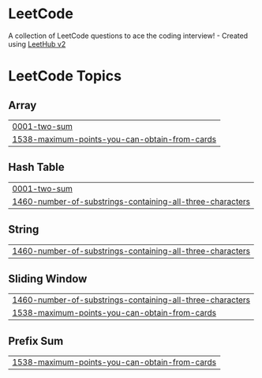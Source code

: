 # LeetCode
A collection of LeetCode questions to ace the coding interview! - Created using [LeetHub v2](https://github.com/arunbhardwaj/LeetHub-2.0)

<!---LeetCode Topics Start-->
# LeetCode Topics
## Array
|  |
| ------- |
| [0001-two-sum](https://github.com/botkumar01/LeetCode/tree/master/0001-two-sum) |
| [1538-maximum-points-you-can-obtain-from-cards](https://github.com/botkumar01/LeetCode/tree/master/1538-maximum-points-you-can-obtain-from-cards) |
## Hash Table
|  |
| ------- |
| [0001-two-sum](https://github.com/botkumar01/LeetCode/tree/master/0001-two-sum) |
| [1460-number-of-substrings-containing-all-three-characters](https://github.com/botkumar01/LeetCode/tree/master/1460-number-of-substrings-containing-all-three-characters) |
## String
|  |
| ------- |
| [1460-number-of-substrings-containing-all-three-characters](https://github.com/botkumar01/LeetCode/tree/master/1460-number-of-substrings-containing-all-three-characters) |
## Sliding Window
|  |
| ------- |
| [1460-number-of-substrings-containing-all-three-characters](https://github.com/botkumar01/LeetCode/tree/master/1460-number-of-substrings-containing-all-three-characters) |
| [1538-maximum-points-you-can-obtain-from-cards](https://github.com/botkumar01/LeetCode/tree/master/1538-maximum-points-you-can-obtain-from-cards) |
## Prefix Sum
|  |
| ------- |
| [1538-maximum-points-you-can-obtain-from-cards](https://github.com/botkumar01/LeetCode/tree/master/1538-maximum-points-you-can-obtain-from-cards) |
<!---LeetCode Topics End-->
